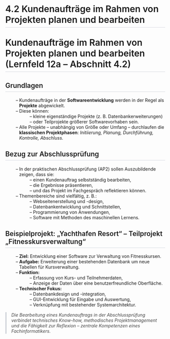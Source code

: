 # 4.2 Kundenaufträge im Rahmen von Projekten planen und bearbeiten

<html>
<head>
<style>
h1, h2 {
  font-weight: 600;
  border-bottom: 2px solid #e5e7eb;
  padding-bottom: 6px;
  margin-top: 30px;
}
ul {
  margin-left: 20px;
  list-style-type: "– ";
}
blockquote {
  border-left: 4px solid #d1d5db;
  padding-left: 15px;
  color: #444;
  font-style: italic;
  margin: 15px 0;
}
</style>
</head>
<body>

<h1>Kundenaufträge im Rahmen von Projekten planen und bearbeiten (Lernfeld 12a – Abschnitt 4.2)</h1>

<h2>Grundlagen</h2>

<ul>
  <li>Kundenaufträge in der <strong>Softwareentwicklung</strong> werden in der Regel als <strong>Projekte</strong> abgewickelt.</li>
  <li>Diese können:
    <ul>
      <li>kleine eigenständige Projekte (z. B. Datenbankerweiterungen)</li>
      <li>oder Teilprojekte größerer Softwarevorhaben sein.</li>
    </ul>
  </li>
  <li>Alle Projekte – unabhängig von Größe oder Umfang – durchlaufen die <strong>klassischen Projektphasen</strong>:
    <em>Initiierung, Planung, Durchführung, Kontrolle, Abschluss.</em></li>
</ul>

<h2>Bezug zur Abschlussprüfung</h2>
<ul>
  <li>In der praktischen Abschlussprüfung (AP2) sollen Auszubildende zeigen, dass sie:
    <ul>
      <li>einen Kundenauftrag selbstständig bearbeiten,</li>
      <li>die Ergebnisse präsentieren,</li>
      <li>und das Projekt im Fachgespräch reflektieren können.</li>
    </ul>
  </li>
  <li>Themenbereiche sind vielfältig, z. B.:
    <ul>
      <li>Webseitenerstellung und -design,</li>
      <li>Datenbankentwicklung und Schnittstellen,</li>
      <li>Programmierung von Anwendungen,</li>
      <li>Software mit Methoden des maschinellen Lernens.</li>
    </ul>
  </li>
</ul>

<h2>Beispielprojekt: „Yachthafen Resort“ – Teilprojekt „Fitnesskursverwaltung“</h2>

<ul>
  <li><strong>Ziel:</strong> Entwicklung einer Software zur Verwaltung von Fitnesskursen.</li>
  <li><strong>Aufgabe:</strong> Erweiterung einer bestehenden Datenbank um neue Tabellen für Kursverwaltung.</li>
  <li><strong>Funktion:</strong>
    <ul>
      <li>Erfassung von Kurs- und Teilnehmerdaten,</li>
      <li>Anzeige der Daten über eine benutzerfreundliche Oberfläche.</li>
    </ul>
  </li>
  <li><strong>Technischer Fokus:</strong>
    <ul>
      <li>Datenbankdesign und -integration,</li>
      <li>GUI-Entwicklung für Eingabe und Auswertung,</li>
      <li>Verknüpfung mit bestehender Systemarchitektur.</li>
    </ul>
  </li>
</ul>

<blockquote>
Die Bearbeitung eines Kundenauftrags in der Abschlussprüfung verbindet technisches Know-how, methodisches Projektmanagement und die Fähigkeit zur Reflexion – zentrale Kompetenzen eines Fachinformatikers.
</blockquote>

</body>
</html>
